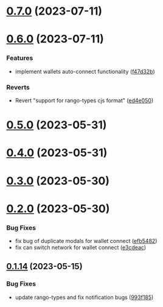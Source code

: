 # [0.7.0](https://github.com/rango-exchange/rango-client/compare/wallets-core@0.6.0...wallets-core@0.7.0) (2023-07-11)



# [0.6.0](https://github.com/rango-exchange/rango-client/compare/wallets-core@0.5.0...wallets-core@0.6.0) (2023-07-11)


### Features

* implement wallets auto-connect functionality ([f47d32b](https://github.com/rango-exchange/rango-client/commit/f47d32bb8bbb38a72b961e5eb2ee7e2b985f9f7d))


### Reverts

* Revert "support for rango-types cjs format" ([ed4e050](https://github.com/rango-exchange/rango-client/commit/ed4e050bfc0dcde7aeffa6b0d73b02080a5721eb))



# [0.5.0](https://github.com/rango-exchange/rango-client/compare/wallets-core@0.4.0...wallets-core@0.5.0) (2023-05-31)



# [0.4.0](https://github.com/rango-exchange/rango-client/compare/wallets-core@0.3.0...wallets-core@0.4.0) (2023-05-31)



# [0.3.0](https://github.com/rango-exchange/rango-client/compare/wallets-core@0.2.0...wallets-core@0.3.0) (2023-05-30)



# [0.2.0](https://github.com/rango-exchange/rango-client/compare/wallets-core@0.1.15...wallets-core@0.2.0) (2023-05-30)


### Bug Fixes

* fix bug of duplicate modals for wallet connect ([efb5482](https://github.com/rango-exchange/rango-client/commit/efb54827fd51e6c6c8f42c6abf33c3d7610755e8))
* fix can switch network for wallet connect ([e3cdeac](https://github.com/rango-exchange/rango-client/commit/e3cdeacd836e254ea2d5384aab4b624a3e7259eb))



## [0.1.14](https://github.com/rango-exchange/rango-client/compare/wallets-core@0.1.13...wallets-core@0.1.14) (2023-05-15)


### Bug Fixes

* update rango-types and fix notification bugs ([993f185](https://github.com/rango-exchange/rango-client/commit/993f185e0b8c5e5e15a2c65ba2d85d1f9c8daa90))



